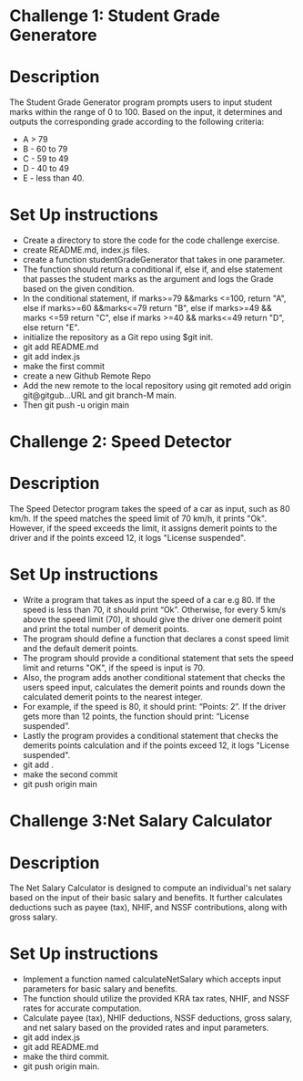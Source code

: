 
# Challenge 1: Student Grade Generatore
# Description
The Student Grade Generator program prompts users to input student marks within the range of 0 to 100. Based on the input, it determines and outputs the corresponding grade according to the following criteria:
- A > 79
- B - 60 to 79
- C - 59 to 49
- D - 40 to 49
- E - less than 40.

# Set Up instructions

* Create a directory to store the code for the code challenge exercise.
* create README.md, index.js files.
* create a function studentGradeGenerator that takes in one parameter.
* The function should return a conditional if, else if, and else statement that passes the student marks as the argument and logs the Grade based on the given condition.
* In the conditional statement, if marks>=79 &&marks <=100, return "A", else if marks>=60 &&marks<=79 return "B", else if marks>=49 && marks <=59 return "C", else if marks >=40 && marks<=49 return "D", else return "E".
* initialize the repository as a Git repo using $git init.
* git add README.md
* git add index.js
* make the first commit
* create a new Github Remote Repo
* Add the new remote to the local repository using git remoted add origin git@gitgub...URL and git branch-M main.
* Then git push -u origin main

# Challenge 2: Speed Detector
# Description
The Speed Detector program takes the speed of a car as input, such as 80 km/h. If the speed matches the speed limit of 70 km/h, it prints "Ok". However, if the speed exceeds the limit, it assigns demerit points to the driver and if the points exceed 12, it logs "License suspended".

# Set Up instructions

* Write a program that takes as input the speed of a car e.g 80. If the speed is less than 70, it should print “Ok”. Otherwise, for every 5 km/s above the speed limit (70), it should give the driver one demerit point and print the total number of demerit points.
* The program should define a function that declares a const speed limit and the default demerit points.
* The program should provide a conditional statement that sets the speed limit and returns "OK", if the speed is input is 70.
* Also, the program adds another conditional statement that checks the users speed input, calculates the demerit points and rounds down the calculated demerit points to the nearest integer.
* For example, if the speed is 80, it should print: “Points: 2”. If the driver gets more than 12 points, the function should print: “License suspended”.
* Lastly the program provides a conditional statement that checks the demerits points calculation and if the points exceed 12, it logs "License suspended".
* git add .
* make the second commit
* git push origin main

# Challenge 3:Net Salary Calculator

# Description

The Net Salary Calculator is designed to compute an individual's net salary based on the input of their basic salary and benefits. It further calculates deductions such as payee (tax), NHIF, and NSSF contributions, along with gross salary.

# Set Up instructions

* Implement a function named calculateNetSalary which accepts input parameters for basic salary and benefits.
* The function should utilize the provided KRA tax rates, NHIF, and NSSF rates for accurate computation.
* Calculate payee (tax), NHIF deductions, NSSF deductions, gross salary, and net salary based on the provided rates and input parameters.
*  git add index.js
* git add README.md
* make the third commit.
* git push origin main.
